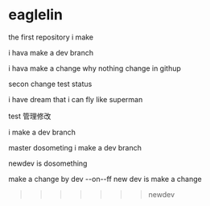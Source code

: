 # eaglelin
the first repository i make

i hava make a dev branch

i hava make a change why nothing change in githup




secon change test status


i have dream that i can fly like superman

test 管理修改

i make a dev branch 

master dosometing
i make a dev branch

newdev is dosomething

make a change by dev --on--ff
new dev is make a change 
>>>>>>> newdev
